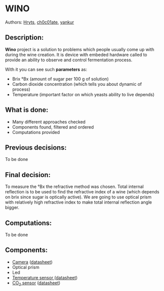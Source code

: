 # WINO

Authors: [Hryts](https://github.com/Hryts), [ch0c01ate](https://github.com/ch0c01ate), [yankur](https://github.com/yankur)



## Description:

**Wino** project is a solution to problems which people usually come up with during the wine creation. It is device with embeded hardware called to provide an ability to observe and control fermentation process. 

With it you can see such **parameters** as:

- Brix °Bx (amount of sugar per 100 g of solution)
- Carbon dioxide concentration (which tells you about dynamic of process)
- Temperature (important factor on which yeasts ability to live depends)



## What is done:

- Many different approaches checked
- Components found, filtered and ordered
- Computations provided

 

## Previous decisions:

To be done



## Final decision:

To measure the °Bx the refractive method was chosen. Total internal reflection is to be used to find the refractive index of a wine (which depends on brix since sugar is optically active). We are going to use optical prism with relatively high refractive index to make total internal reflection angle bigger.



## Computations:

To be done



## Components:

- [Camera](https://www.sparkfun.com/products/15430)  ([datasheet](https://cdn.sparkfun.com/assets/0/b/0/e/d/LI-IMX219-MIPI-FF-NANO_SPEC.pdf))
- Optical prism 
- Led
- [Temperature sensor ](https://www.sparkfun.com/products/11050)([datasheet](https://cdn.sparkfun.com/datasheets/Sensors/Temp/DS18B20.pdf))
- [CO<sub>2</sub> sensor](https://www.youtube.com/watch?v=q86g1aop6a8) ([datasheet](https://www.youtube.com/watch?v=q86g1aop6a8))
